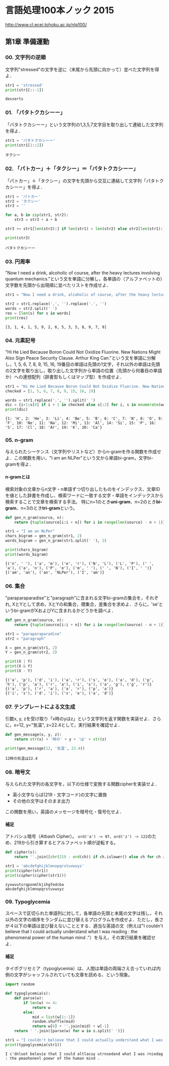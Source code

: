 # 言語処理100本ノック 2015

http://www.cl.ecei.tohoku.ac.jp/nlp100/

## 第1章 準備運動

### 00. 文字列の逆順

文字列"stressed"の文字を逆に（末尾から先頭に向かって）並べた文字列を得よ．

```py
str1 = 'stressed'
print(str1[::-1])
```

```
desserts
```

### 01. 「パタトクカシーー」

「パタトクカシーー」という文字列の1,3,5,7文字目を取り出して連結した文字列を得よ．

```py
str1 = 'パタトクカシーー'
print(str1[1::2])
```

```
タクシー
```

### 02. 「パトカー」＋「タクシー」＝「パタトクカシーー」

「パトカー」＋「タクシー」の文字を先頭から交互に連結して文字列「パタトクカシーー」を得よ．

```py
str1 = 'パトカー'
str2 = 'タクシー'
str3 = ''

for a, b in zip(str1, str2):
    str3 = str3 + a + b

str3 += str1[len(str2):] if len(str1) > len(str2) else str2[len(str1):]

print(str3)
```

```
パタトクカシーー
```

### 03. 円周率

"Now I need a drink, alcoholic of course, after the heavy lectures involving quantum mechanics."という文を単語に分解し，各単語の（アルファベットの）文字数を先頭から出現順に並べたリストを作成せよ．

```py
str1 = "Now I need a drink, alcoholic of course, after the heavy lectures involving quantum mechanics."

str2 = str1.replace(',', '').replace('.', '')
words = str2.split(' ')
res = [len(s) for s in words]
print(res)
```

```
[3, 1, 4, 1, 5, 9, 2, 6, 5, 3, 5, 8, 9, 7, 9]
```

### 04. 元素記号

"Hi He Lied Because Boron Could Not Oxidize Fluorine. New Nations Might Also Sign Peace Security Clause. Arthur King Can."という文を単語に分解し，1, 5, 6, 7, 8, 9, 15, 16, 19番目の単語は先頭の1文字，それ以外の単語は先頭の2文字を取り出し，取り出した文字列から単語の位置（先頭から何番目の単語か）への連想配列（辞書型もしくはマップ型）を作成せよ．

```py
str1 = "Hi He Lied Because Boron Could Not Oxidize Fluorine. New Nations Might Also Sign Peace Security Clause. Arthur King Can."
checked = [1, 5, 6, 7, 8, 9, 15, 16, 19]

words = str1.replace('.', '').split(' ')
dic = {i+1:s[0] if i + 1 in checked else s[:2] for i, s in enumerate(words)}
print(dic)
```

```
{1: 'H', 2: 'He', 3: 'Li', 4: 'Be', 5: 'B', 6: 'C', 7: 'N', 8: 'O', 9: 'F', 10: 'Ne', 11: 'Na', 12: 'Mi', 13: 'Al', 14: 'Si', 15: 'P', 16: 'S', 17: 'Cl', 18: 'Ar', 19: 'K', 20: 'Ca'}
```

### 05. n-gram

与えられたシーケンス（文字列やリストなど）からn-gramを作る関数を作成せよ．この関数を用い，"I am an NLPer"という文から単語bi-gram，文字bi-gramを得よ．

#### n-gramとは

検索対象の文章からn文字・n単語ずつ切り出したものをインデックス、文章IDを値とした辞書を作成し、検索ワードに一致する文字・単語をインデックスから検索することで文章を検索する手法。
特にn=1のとき**uni-gram**、n=2のとき**bi-gram**、n=3のとき**tri-gram**という。

```py
def gen_n_gram(source, n):
    return {tuple(source[i:i + n]) for i in range(len(source) - n + 1)}

str1 = "I am an NLPer"
chars_bigram = gen_n_gram(str1, 2)
words_bigram = gen_n_gram(str1.split(' '), 2)

print(chars_bigram)
print(words_bigram)
```

```
{('n', ' '), ('a', 'm'), ('e', 'r'), ('N', 'L'), ('L', 'P'), (' ', 'a'), ('a', 'n'), ('P', 'e'), ('m', ' '), (' ', 'N'), ('I', ' ')}
{('am', 'an'), ('an', 'NLPer'), ('I', 'am')}
```

### 06. 集合

"paraparaparadise"と"paragraph"に含まれる文字bi-gramの集合を，それぞれ, XとYとして求め，XとYの和集合，積集合，差集合を求めよ．さらに，'se'というbi-gramがXおよびYに含まれるかどうかを調べよ．

```py
def gen_n_gram(source, n):
    return {tuple(source[i:i + n]) for i in range(len(source) - n + 1)}

str1 = "paraparaparadise"
str2 = "paragraph"

X = gen_n_gram(str1, 2)
Y = gen_n_gram(str2, 2)

print(X | Y)
print(X & Y)
print(X - Y)
```
```
{('a', 'p'), ('d', 'i'), ('a', 'r'), ('s', 'e'), ('a', 'd'), ('p', 'h'), ('p', 'a'), ('r', 'a'), ('i', 's'), ('a', 'g'), ('g', 'r')}
{('a', 'p'), ('r', 'a'), ('a', 'r'), ('p', 'a')}
{('i', 's'), ('d', 'i'), ('s', 'e'), ('a', 'd')}
```

### 07. テンプレートによる文生成

引数x, y, zを受け取り「x時のyはz」という文字列を返す関数を実装せよ．さらに，x=12, y="気温", z=22.4として，実行結果を確認せよ．

```py
def gen_message(x, y, z):
    return str(x) + '時の' + y + 'は' + str(z)

print(gen_message(12, '気温', 22.4))
```

```
12時の気温は22.4
```

### 08. 暗号文

与えられた文字列の各文字を，以下の仕様で変換する関数cipherを実装せよ．

* 英小文字ならば(219 - 文字コード)の文字に置換
* その他の文字はそのまま出力

この関数を用い，英語のメッセージを暗号化・復号化せよ．

#### 補足

アトバシュ暗号（Atbash Cipher）。
`ord('a') -> 97`、`ord('z') -> 122`のため、219から引き算するとアルファベット順が逆転する。

```py
def cipher(s):
    return ''.join([chr(219 - ord(ch)) if ch.islower() else ch for ch in s])

str1 = 'abcdefghijklmnopqrstuvwxyz'
print(cipher(str1))
print(cipher(cipher(str1)))
```

```
zyxwvutsrqponmlkjihgfedcba
abcdefghijklmnopqrstuvwxyz
```

### 09. Typoglycemia

スペースで区切られた単語列に対して，各単語の先頭と末尾の文字は残し，それ以外の文字の順序をランダムに並び替えるプログラムを作成せよ．ただし，長さが４以下の単語は並び替えないこととする．適当な英語の文（例えば"I couldn't believe that I could actually understand what I was reading : the phenomenal power of the human mind ."）を与え，その実行結果を確認せよ．

#### 補足

タイポグリセミア（typoglycemia）は、人間は単語の両端さえ合っていれば内側の文字がシャッフルされていても文章を読める、という現象。

```py
import random

def typoglycemia(s):
    def parse(w):
        if len(w) <= 4:
            return w
        else:
            mid = list(w[1:-1])
            random.shuffle(mid)
            return w[0] + ''.join(mid) + w[-1]
    return ' '.join([parse(w) for w in s.split(' ')])

str1 = "I couldn't believe that I could actually understand what I was reading : the phenomenal power of the human mind ."
print(typoglycemia(str1))
```

```
I c'dnluot belevie that I could altlacuy utrnsedand what I was rniedag : the pmaohenenl poewr of the human mind .
```
